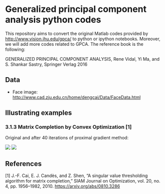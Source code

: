 # Generalized principal component analysis python codes

This repository aims to convert the original Matlab codes provided by http://www.vision.jhu.edu/gpca/ to python or ipython notebooks. Moreover, we will add more codes related to GPCA. The reference book is the following:

GENERALIZED PRINCIPAL COMPONENT ANALYSIS, Rene Vidal, Yi Ma, and S. Shankar Sastry, Springer Verlag 2016

## Data

- Face image: http://www.cad.zju.edu.cn/home/dengcai/Data/FaceData.html

## Illustrating examples

### 3.1.3 Matrix Completion by Convex Optimization [1]

Original and after 40 iterations of proximal gradient method:

![](assets/matrix-completion-before.png) ![](assets/matrix-completion-after-tau100.png)

## References

[1] J.-F. Cai, E. J. Candès, and Z. Shen, “A singular value thresholding algorithm for matrix completion,” SIAM Journal on Optimization, vol. 20, no. 4, pp. 1956–1982, 2010. https://arxiv.org/abs/0810.3286
